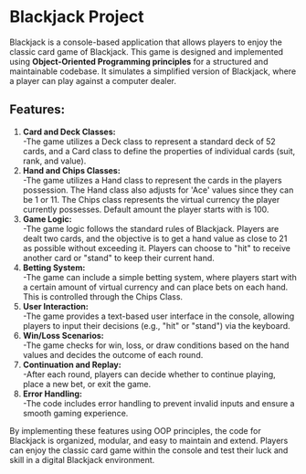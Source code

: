 <h1>Blackjack Project</h1>

<p>Blackjack is a console-based application that allows players to enjoy the classic card game of Blackjack. This game is designed and implemented using <strong>Object-Oriented Programming principles</strong> for a structured and maintainable codebase. It simulates a simplified version of Blackjack, where a player can play against a computer dealer.</p>

<h2>Features: </h2>
<ol>
  <li><strong>Card and Deck Classes:</strong></li>
    -The game utilizes a Deck class to represent a standard deck of 52 cards, and a Card class to define the properties of individual cards (suit, rank, and value).
  <li><strong>Hand and Chips Classes:</strong></li>
    -The game utilizes a Hand class to represent the cards in the players possession. The Hand class also adjusts for 'Ace' values since they can be 1 or 11. The Chips class represents the virtual currency the player currently possesses. Default amount the player starts with is 100.
  <li><strong>Game Logic:</strong></li>
    -The game logic follows the standard rules of Blackjack. Players are dealt two cards, and the objective is to get a hand value as close to 21 as possible without exceeding it. Players can choose to "hit" to receive another card or "stand" to keep their current hand.
  <li><strong>Betting System:</strong></li>
    -The game can include a simple betting system, where players start with a certain amount of virtual currency and can place bets on each hand. This is controlled through the Chips Class.
  <li><strong>User Interaction:</strong></li>
    -The game provides a text-based user interface in the console, allowing players to input their decisions (e.g., "hit" or "stand") via the keyboard.
  <li><strong>Win/Loss Scenarios:</strong></li>
    -The game checks for win, loss, or draw conditions based on the hand values and decides the outcome of each round.
  <li><strong>Continuation and Replay:</strong></li>
    -After each round, players can decide whether to continue playing, place a new bet, or exit the game.
  <li><strong>Error Handling:</strong></li>
    -The code includes error handling to prevent invalid inputs and ensure a smooth gaming experience.
</ol>

<p>By implementing these features using OOP principles, the code for Blackjack is organized, modular, and easy to maintain and extend. Players can enjoy the classic card game within the console and test their luck and skill in a digital Blackjack environment.</p>
